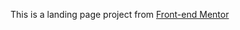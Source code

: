 This is a landing page project from [Front-end Mentor](https://www.frontendmentor.io?ref=challenge)
